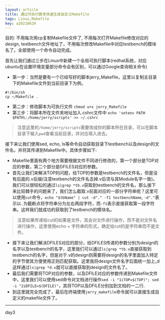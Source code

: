 ```yaml
---
layout: article
title: 通过可执行脚本快速生成自定义Makefile
tags: Linux,Makefile
key: a20210629
---
```


目的: 不用每次用cp复制Makefile文件了, 不用每次打开Makefile修改对应的design, testbench文件地址了，不用每次修改Makefile中对应testbench的模块名了。全部使用一个命令自动完成。

<!--more-->

首先让我们通过三步在Linux中新建一个全局可执行脚本(redhat系统，对应ubuntu在设置环境变量部分命令会有区别，可以通过Google查询相关命令)
* 第一步：当然是要有一个已经写好的脚本jerry_Makefile，这里以复制主目录下的Makefile文件到当前目录下为例。

```
#!/bin/sh
cp ~/Makefile .
```

* 第二步：修改脚本为可执行文件 `chmod u+x jerry_Makefile`
* 第三步：将脚本所在文件夹地址加入.cshrc文件中 `echo 'setenv PATH $PATH\:/home/jerry/scripts' >> ~/.cshrc`

> 注意这里的`/home/jerry/scripts`需要改成你的脚本所在目录，可以在脚本目录下输入`pwd`查看当前目录，并对应填入进去。

接下来让我们使用sed, echo, ls等命令自动获取目录下testbench以及design的文件名，并将其传递到Makefile中。具体步骤如下: 
* Makefile里面有两个地方需要根据文件不同进行修改的，第一个部分是TOP对应的参数，第二个部分是DFILES对应的参数。
* 首先让我们来解决TOP的问题，给TOP的参数是testbench的文件名，但是没有后面的.v后缀(注意testbench的文件名去掉.v后须与其Module名字一致)。我们可以很轻松的通过`ls|grep *tb.v`获取到testbench的文件名，那么接下来比较棘手的问题来了，我们怎么截取.v前面对应的一部分字符串呢？这里可以使用`cut`命令，`echo "$tbName" | cut -d"." -f1 testbenchName`, `-d"."`表示以`.`为截断点将字符串分为左右两段字符，而`-f1`表示直接获取第一段字符串。这样我们就成功的获取到了testbench的模块名。
> 注意如果传递给cut的如果是文件，其会对文件进行操作，而不是对文件名进行操作，这里使用echo + 字符串的形式，确定给cut的是字符串而不是文件。
* 接下来让我们解决DFILES对应的部分，给DFILES传递的参数分别为design的名字以及testbench的名字，这里我们可以通过`ls|grep *tb.v`直接获取到testbench的名字，但是对于.v的design则需要将design的名字里面加入特定的字节使其方便使用正则匹配获取。这里我将design文件名字后面统一加上_d这样通过`ls|grep *d.v`就可以直接获取到design的文件名了。
* 最后我们需要将TOP对应的参数，以及DFILE对应的参数传递到Makefile文件中，这里我们可以使用sed命令对文档进行操作`sed -i "1iTOP=$(TOP)"; sed -i "2iDFILE=$(DFILE)"`，其将TOP以及DFILE分别加到文档的一二行.
* 到这里就完全完成了，最后在终端使用`jerry_makefile`命令就可以直接生成自定义的makefile文件了。

---
day3
